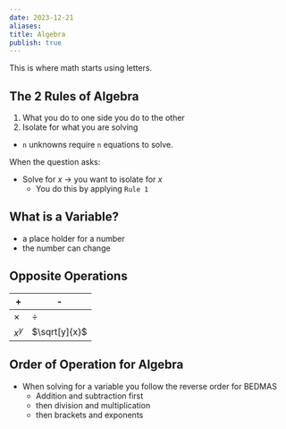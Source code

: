 ```yaml
---
date: 2023-12-21
aliases: 
title: Algebra
publish: true
---
```


This is where math starts using letters.

## The 2 Rules of Algebra
1. What you do to one side you do to the other
2. Isolate for what you are solving

- `n` unknowns require `n` equations to solve.

When the question asks:
- Solve for $x$ -> you want to isolate for $x$
	- You do this by applying `Rule 1`

## What is a Variable?
- a place holder for a number
- the number can change

## Opposite Operations
| + | - |
| ---- | ---- |
| $\times$ | $\div$ |
| $x^y$ | $\sqrt[y]{x}$ |

## Order of Operation for Algebra
- When solving for a variable you follow the reverse order for BEDMAS
	- Addition and subtraction first
	- then division and multiplication
	- then brackets and exponents


